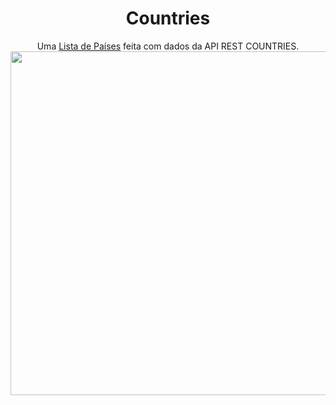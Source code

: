 
<div align="center">
  <h1>Countries</h1>
Uma <a href="https://countries-theta-tan.vercel.app/">Lista de Países</a> feita com dados da API REST COUNTRIES.
  
</div>

<div align="center">
<img src="https://github.com/Gustav0Luiz/Countries/assets/116320919/cc39ccca-a52e-41fd-8566-294b354141dc" width="550px" />
</div>


